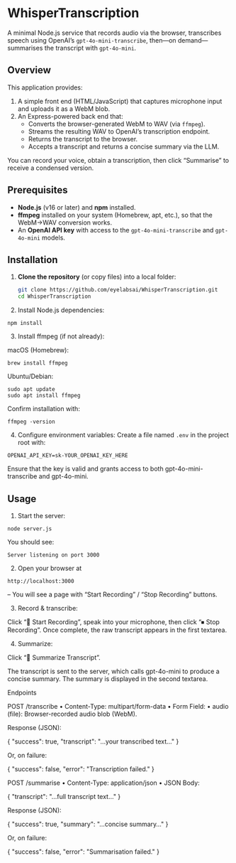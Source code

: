 # WhisperTranscription

A minimal Node.js service that records audio via the browser, transcribes speech using OpenAI’s `gpt-4o-mini-transcribe`, then—on demand—summarises the transcript with `gpt-4o-mini`.  

## Overview  
This application provides:  
1. A simple front end (HTML/JavaScript) that captures microphone input and uploads it as a WebM blob.  
2. An Express-powered back end that:  
   - Converts the browser-generated WebM to WAV (via `ffmpeg`).  
   - Streams the resulting WAV to OpenAI’s transcription endpoint.  
   - Returns the transcript to the browser.  
   - Accepts a transcript and returns a concise summary via the LLM.  

You can record your voice, obtain a transcription, then click “Summarise” to receive a condensed version.  

## Prerequisites  
- **Node.js** (v16 or later) and **npm** installed.  
- **ffmpeg** installed on your system (Homebrew, apt, etc.), so that the WebM→WAV conversion works.  
- An **OpenAI API key** with access to the `gpt-4o-mini-transcribe` and `gpt-4o-mini` models.  

## Installation  

1. **Clone the repository** (or copy files) into a local folder:  
   ```bash
   git clone https://github.com/eyelabsai/WhisperTranscription.git
   cd WhisperTranscription
   ```

2.	Install Node.js dependencies:
```
npm install
```
3.	Install ffmpeg (if not already):

macOS (Homebrew):
```
brew install ffmpeg
```

Ubuntu/Debian:
```
sudo apt update
sudo apt install ffmpeg
```

Confirm installation with:
```
ffmpeg -version
```

4. Configure environment variables:
Create a file named `.env` in the project root with:

```
OPENAI_API_KEY=sk-YOUR_OPENAI_KEY_HERE
```

Ensure that the key is valid and grants access to both gpt-4o-mini-transcribe and gpt-4o-mini.


## Usage

1. Start the server:

```
node server.js
```

You should see:
```
Server listening on port 3000
```

2. Open your browser at
```
http://localhost:3000
```

– You will see a page with “Start Recording” / “Stop Recording” buttons.

3. Record & transcribe:

Click “🎤 Start Recording”, speak into your microphone, then click “⏹ Stop Recording”. Once complete, the raw transcript appears in the first textarea.

4. Summarize:

Click “📄 Summarize Transcript”.

The transcript is sent to the server, which calls gpt-4o-mini to produce a concise summary. The summary is displayed in the second textarea.

Endpoints

POST /transcribe
	•	Content-Type: multipart/form-data
	•	Form Field:
	•	audio (file): Browser-recorded audio blob (WebM).

Response (JSON):

{ 
  "success": true, 
  "transcript": "…your transcribed text…" 
}

Or, on failure:

{ 
  "success": false, 
  "error": "Transcription failed." 
}

POST /summarise
	•	Content-Type: application/json
	•	JSON Body:

{ 
  "transcript": "…full transcript text…" 
}

Response (JSON):

{ 
  "success": true, 
  "summary": "…concise summary…" 
}

Or, on failure:

{ 
  "success": false, 
  "error": "Summarisation failed." 
}
